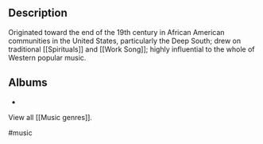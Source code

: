 ## Description
Originated toward the end of the 19th century in African American communities in the United States, particularly the Deep South; drew on traditional [[Spirituals]] and [[Work Song]]; highly influential to the whole of Western popular music. 
## Albums
- 

View all [[Music genres]].

#music 
